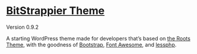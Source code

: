 # [BitStrappier Theme](https://github.com/davidcochran/bitstrappier-theme/)

Version 0.9.2

A starting WordPress theme made for developers that’s based on [the Roots Theme](http://www.rootstheme.com/), with the goodness of [Bootstrap](http://getbootstrap.com/), [Font Awesome](http://fortawesome.github.com/Font-Awesome/), and [lessphp](http://leafo.net/lessphp/).